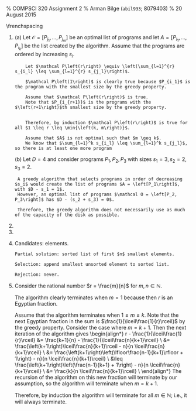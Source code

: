 % COMPSCI 320 Assignment 2
% Arman Bilge (`abil933`\; 8079403)
% 20 August 2015

\frenchspacing

1. (a) Let $\mathcal O = \left[P_{j_1}, \ldots, P_{j_m}\right]$ be an optimal list of programs and let $A = \left[P_{i_1}, \ldots, P_{i_k}\right]$ be the list created by the algorithm.
       Assume that the programs are ordered by increasing $s_i$.

           Let $\mathcal P\left(r\right) \equiv \left(\sum_{l=1}^{r} s_{i_l} \leq \sum_{l=1}^{r} s_{j_l}\right)$.

           $\mathcal P\left(1\right)$ is clearly true because $P_{i_1}$ is the program with the smallest size by the greedy property.

           Assume that $\mathcal P\left(r\right)$ is true.
           Note that $P_{i_{r+1}}$ is the programs with the $\left(r+1\right)$th smallest size by the greedy property.


           Therefore, by induction $\mathcal P\left(r\right)$ is true for all $1 \leq r \leq \min{\left(k, m\right)}$.

           Assume that $A$ is not optimal such that $m \geq k$.
           We know that $\sum_{l=1}^k s_{i_l} \leq \sum_{l=1}^k s_{j_l}$, so there is at least one more program

    (b) Let $D = 4$ and consider programs $P_1, P_2, P_3$ with sizes $s_1 = 3, s_2 = 2, s_3 = 2$.

        A greedy algorithm that selects programs in order of decreasing $s_i$ would create the list of programs $A = \left[P_1\right]$, with $D - s_1 = 1$.
        However, an optimal list of programs $\mathcal O = \left[P_2, P_3\right]$ has $D - (s_2 + s_3) = 0$.

        Therefore, the greedy algorithm does not necessarily use as much of the capacity of the disk as possible.

2.

3.

4. Candidates: elements.

       Partial solution: sorted list of first $n$ smallest elements.

       Selection: append smallest unsorted element to sorted list.

       Rejection: never.

5. Consider the rational number $r = \frac{m}{n}$ for $m,n \in \mathbb N$.

    The algorithm clearly terminates when $m = 1$ because then $r$ is an Egyptian fraction.

    Assume that the algorithm terminates when $1 \leq m \leq k$.
    Note that the next Egyptian fraction in the sum is $\frac{1}{\lceil\frac{1}{r}\rceil}$ by the greedy property.
    Consider the case where $m = k+1$.
    Then the next iteration of the algorithm gives
    \begin{align*}
        r - \frac{1}{\lceil\frac{1}{r}\rceil} &= \frac{k+1}{n} - \frac{1}{\lceil\frac{n}{k+1}\rceil} \\
        &= \frac{\left(k+1\right)\lceil\frac{n}{k+1}\rceil - n}{n \lceil\frac{n}{k+1}\rceil} \\
        &= \frac{\left(k+1\right)\left(\lfloor\frac{n-1}{k+1}\rfloor + 1\right) - n}{n \lceil\frac{n}{k+1}\rceil} \\
        &\leq \frac{\left(k+1\right)\left(\frac{n-1}{k+1} + 1\right) - n}{n \lceil\frac{n}{k+1}\rceil} \\
        &= \frac{k}{n \lceil\frac{n}{k+1}\rceil} \\
    \end{align*}
    The recursion of the algorithm on this new fraction will terminate by our assumption, so the algorithm will terminate when $m = k+1$.

    Therefore, by induction the algorithm will terminate for all $m \in \mathbb N$; i.e., it will always terminate.